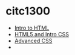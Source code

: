 # citc1300
<ul>
<li><a href="intro_to_html/index.html" target="_blank">Intro to HTML</a></li>
<li><a href="html5_to_intro_css/index.html" target="_blank">HTML5 and Intro CSS</a></li>
<li><a href="advanced.css/index.copy.html" target="_blank">Advanced CSS</a><li>
</ul>

